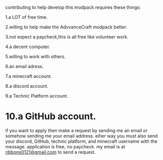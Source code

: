 contributing to help develop this modpack requires these things:

1.a LOT of free time.

2.willing to help make the AdvvanceCraft modpack better.

3.not expect a paycheck,this is all free like volunteer work.

4.a decent computer.

5.willing to work with others.

6.an email adress.

7.a minecraft account.

8.a discord account.

9.a Technic Platform account.

10.a GitHub account.
===============================================================================================================================

if you want to apply then make a request by sending me an email or somehow sending me your email address. eiher way you must
also send your discord, GitHub, technic platform, and minecraft username with the message. application is free, no paycheck.
my email is at ribbons0121@gmail.com to send a request.
